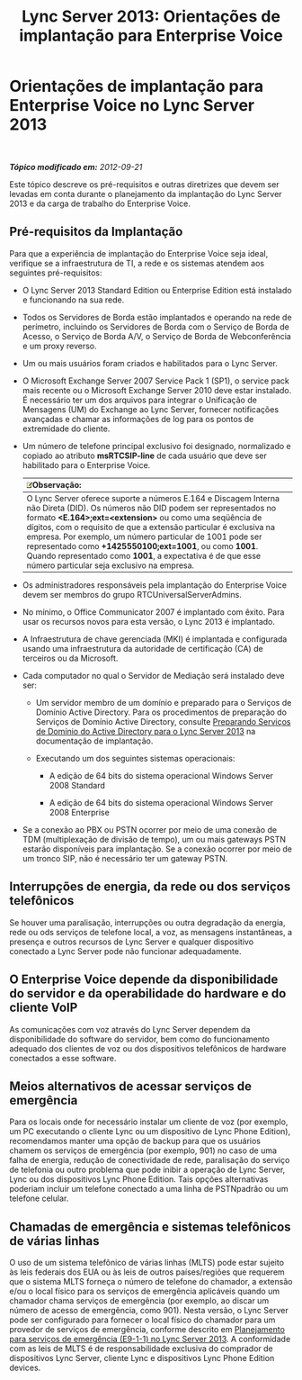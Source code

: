 ﻿---
title: 'Lync Server 2013: Orientações de implantação para Enterprise Voice'
TOCTitle: Orientações de implantação para Enterprise Voice
ms:assetid: 8985bd93-7613-4cef-9c89-51df6049ed9b
ms:mtpsurl: https://technet.microsoft.com/pt-br/library/Gg398694(v=OCS.15)
ms:contentKeyID: 49307391
ms.date: 05/19/2016
mtps_version: v=OCS.15
ms.translationtype: HT
---

# Orientações de implantação para Enterprise Voice no Lync Server 2013

 

_**Tópico modificado em:** 2012-09-21_

Este tópico descreve os pré-requisitos e outras diretrizes que devem ser levadas em conta durante o planejamento da implantação do Lync Server 2013 e da carga de trabalho do Enterprise Voice.

## Pré-requisitos da Implantação

Para que a experiência de implantação do Enterprise Voice seja ideal, verifique se a infraestrutura de TI, a rede e os sistemas atendem aos seguintes pré-requisitos:

  - O Lync Server 2013 Standard Edition ou Enterprise Edition está instalado e funcionando na sua rede.

  - Todos os Servidores de Borda estão implantados e operando na rede de perímetro, incluindo os Servidores de Borda com o Serviço de Borda de Acesso, o Serviço de Borda A/V, o Serviço de Borda de Webconferência e um proxy reverso.

  - Um ou mais usuários foram criados e habilitados para o Lync Server.

  - O Microsoft Exchange Server 2007 Service Pack 1 (SP1), o service pack mais recente ou o Microsoft Exchange Server 2010 deve estar instalado. É necessário ter um dos arquivos para integrar o Unificação de Mensagens (UM) do Exchange ao Lync Server, fornecer notificações avançadas e chamar as informações de log para os pontos de extremidade do cliente.

  - Um número de telefone principal exclusivo foi designado, normalizado e copiado ao atributo **msRTCSIP-line** de cada usuário que deve ser habilitado para o Enterprise Voice.
    
    <table>
    <thead>
    <tr class="header">
    <th><img src="images/Gg425756.note(OCS.15).gif" title="note" alt="note" />Observação:</th>
    </tr>
    </thead>
    <tbody>
    <tr class="odd">
    <td>O Lync Server oferece suporte a números E.164 e Discagem Interna não Direta (DID). Os números não DID podem ser representados no formato <strong>&lt;E.164&gt;;ext=&lt;extension&gt;</strong> ou como uma seqüência de dígitos, com o requisito de que a extensão particular é exclusiva na empresa. Por exemplo, um número particular de 1001 pode ser representado como <strong>+1425550100;ext=1001</strong>, ou como <strong>1001</strong>. Quando representado como <strong>1001</strong>, a expectativa é de que esse número particular seja exclusivo na empresa.</td>
    </tr>
    </tbody>
    </table>


  - Os administradores responsáveis pela implantação do Enterprise Voice devem ser membros do grupo RTCUniversalServerAdmins.

  - No mínimo, o Office Communicator 2007 é implantado com êxito. Para usar os recursos novos para esta versão, o Lync 2013 é implantado.

  - A Infraestrutura de chave gerenciada (MKI) é implantada e configurada usando uma infraestrutura da autoridade de certificação (CA) de terceiros ou da Microsoft.

  - Cada computador no qual o Servidor de Mediação será instalado deve ser:
    
      - Um servidor membro de um domínio e preparado para o Serviços de Domínio Active Directory. Para os procedimentos de preparação do Serviços de Domínio Active Directory, consulte [Preparando Serviços de Domínio do Active Directory para o Lync Server 2013](lync-server-2013-preparing-active-directory-domain-services.md) na documentação de implantação.
    
      - Executando um dos seguintes sistemas operacionais:
        
          -   
            A edição de 64 bits do sistema operacional Windows Server 2008 Standard
        
          -   
            A edição de 64 bits do sistema operacional Windows Server 2008 Enterprise

  - Se a conexão ao PBX ou PSTN ocorrer por meio de uma conexão de TDM (multiplexação de divisão de tempo), um ou mais gateways PSTN estarão disponíveis para implantação. Se a conexão ocorrer por meio de um tronco SIP, não é necessário ter um gateway PSTN.

## Interrupções de energia, da rede ou dos serviços telefônicos

Se houver uma paralisação, interrupções ou outra degradação da energia, rede ou ods serviços de telefone local, a voz, as mensagens instantâneas, a presença e outros recursos de Lync Server e qualquer dispositivo conectado a Lync Server pode não funcionar adequadamente.

## O Enterprise Voice depende da disponibilidade do servidor e da operabilidade do hardware e do cliente VoIP

As comunicações com voz através do Lync Server dependem da disponibilidade do software do servidor, bem como do funcionamento adequado dos clientes de voz ou dos dispositivos telefônicos de hardware conectados a esse software.

## Meios alternativos de acessar serviços de emergência

Para os locais onde for necessário instalar um cliente de voz (por exemplo, um PC executando o cliente Lync ou um dispositivo de Lync Phone Edition), recomendamos manter uma opção de backup para que os usuários chamem os serviços de emergência (por exemplo, 901) no caso de uma falha de energia, redução de conectividade de rede, paralisação do serviço de telefonia ou outro problema que pode inibir a operação de Lync Server, Lync ou dos dispositivos Lync Phone Edition. Tais opções alternativas poderiam incluir um telefone conectado a uma linha de PSTNpadrão ou um telefone celular.

## Chamadas de emergência e sistemas telefônicos de várias linhas

O uso de um sistema telefônico de várias linhas (MLTS) pode estar sujeito às leis federais dos EUA ou às leis de outros países/regiões que requerem que o sistema MLTS forneça o número de telefone do chamador, a extensão e/ou o local físico para os serviços de emergência aplicáveis quando um chamador chama serviços de emergência (por exemplo, ao discar um número de acesso de emergência, como 901). Nesta versão, o Lync Server pode ser configurado para fornecer o local físico do chamador para um provedor de serviços de emergência, conforme descrito em [Planejamento para serviços de emergência (E9-1-1) no Lync Server 2013](lync-server-2013-planning-for-emergency-services-e9-1-1.md). A conformidade com as leis de MLTS é de responsabilidade exclusiva do comprador de dispositivos Lync Server, cliente Lync e dispositivos Lync Phone Edition devices.

